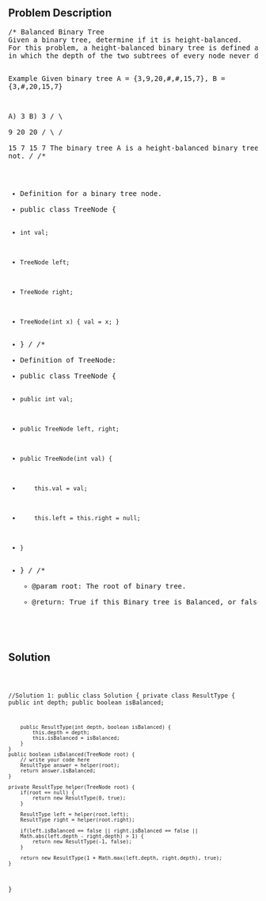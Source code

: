 <!--
<style>
  body { font-family: Arial, sans-serif; }
  .container { max-width: 100%; margin: auto; padding: 20px; }
  .comment-block { background-color: #f9f9f9; padding: 10px; border-left: 5px solid #ccc; }
  .code-block { background-color: #f4f4f4; padding: 10px; border: 1px solid #ddd; }
</style>
-->

<div class='container'>
<h2>Problem Description</h2>
<div class='comment-block'>
<pre>
/* Balanced Binary Tree
Given a binary tree, determine if it is height-balanced.
For this problem, a height-balanced binary tree is defined as a binary tree 
in which the depth of the two subtrees of every node never differ by more than 1.

Example
Given binary tree A = {3,9,20,#,#,15,7}, B = {3,#,20,15,7}

A)  3            B)    3 
   / \                  \
  9  20                 20
    /  \                / \
   15   7              15  7
The binary tree A is a height-balanced binary tree, but B is not.
*/
/**
 * Definition for a binary tree node.
 * public class TreeNode {
 *     int val;
 *     TreeNode left;
 *     TreeNode right;
 *     TreeNode(int x) { val = x; }
 * }
 */
/**
 * Definition of TreeNode:
 * public class TreeNode {
 *     public int val;
 *     public TreeNode left, right;
 *     public TreeNode(int val) {
 *         this.val = val;
 *         this.left = this.right = null;
 *     }
 * }
 */
    /**
     * @param root: The root of binary tree.
     * @return: True if this Binary tree is Balanced, or false.
     */
</pre>
</div>

<h2>Solution</h2>
<div class='code-block'>
<pre><code class='language-java'>

//Solution 1:
public class Solution {
    private class ResultType {
        public int depth;
        public boolean isBalanced;
        
        public ResultType(int depth, boolean isBalanced) {
            this.depth = depth;
            this.isBalanced = isBalanced;
        }
    }
    public boolean isBalanced(TreeNode root) {
        // write your code here
        ResultType answer = helper(root);
        return answer.isBalanced;
    }
    
    private ResultType helper(TreeNode root) {
        if(root == null) {
            return new ResultType(0, true);
        }
        
        ResultType left = helper(root.left);
        ResultType right = helper(root.right);
        
        if(left.isBalanced == false || right.isBalanced == false || 
        Math.abs(left.depth - right.depth) > 1) {
            return new ResultType(-1, false);
        }
        
        return new ResultType(1 + Math.max(left.depth, right.depth), true);
    }
}</code></pre>
</div>
</div>
